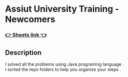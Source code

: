 # Assiut University Training - Newcomers

<a href="https://codeforces.com/group/MWSDmqGsZm/contests"></a>

### [ 👉 Sheets link 👈](https://codeforces.com/group/MWSDmqGsZm/contests)

## Description

I solved all the problems using Java programing language . <br />
I sorted the repo folders to help you organize your steps . <br />
